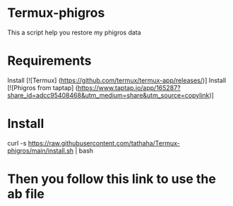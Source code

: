 # Termux-phigros
This a script help you restore my phigros data
# Requirements
Install [![Termux] (https://github.com/termux/termux-app/releases/)]
Install [![Phigros from taptap] (https://www.taptap.io/app/165287?share_id=adcc95408468&utm_medium=share&utm_source=copylink)]
# Install
curl -s https://raw.githubusercontent.com/tathaha/Termux-phigros/main/install.sh | bash
# Then you follow this link to use the ab file

